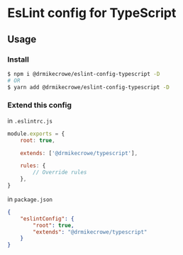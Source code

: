 # EsLint config for TypeScript

## Usage

### Install

```bash
$ npm i @drmikecrowe/eslint-config-typescript -D
# OR
$ yarn add @drmikecrowe/eslint-config-typescript -D
```

### Extend this config

in `.eslintrc.js`

```js
module.exports = {
    root: true,

    extends: ['@drmikecrowe/typescript'],

    rules: {
        // Override rules
    },
}
```

in `package.json`

```json
{
    "eslintConfig": {
        "root": true,
        "extends": "@drmikecrowe/typescript"
    }
}
```
